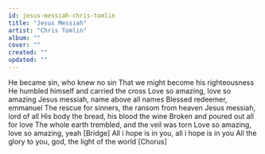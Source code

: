 ```yaml
---
id: jesus-messiah-chris-tomlin
title: "Jesus Messiah"
artist: "Chris Tomlin"
album: ""
cover: ""
created: ""
updated: ""
---
```


He became sin, who knew no sin
That we might become his righteousness
He humbled himself and carried the cross
Love so amazing, love so amazing
Jesus messiah, name above all names
Blessed redeemer, emmanuel
The rescue for sinners, the ransom from heaven
Jesus messiah, lord of all
His body the bread, his blood the wine
Broken and poured out all for love
The whole earth trembled, and the veil was torn
Love so amazing, love so amazing, yeah
[Bridge]
All i hope is in you, all i hope is in you
All the glory to you, god, the light of the world
[Chorus]